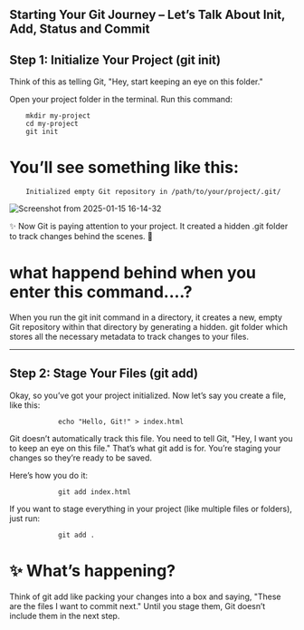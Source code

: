 ##  Starting Your Git Journey – Let’s Talk About Init, Add, Status and Commit

## Step 1: Initialize Your Project (git init)

Think of this as telling Git, "Hey, start keeping an eye on this folder."

Open your project folder in the terminal.
Run this command:

        mkdir my-project
        cd my-project
        git init

# You’ll see something like this:
       
        Initialized empty Git repository in /path/to/your/project/.git/

![Screenshot from 2025-01-15 16-14-32](https://github.com/user-attachments/assets/16831737-f78d-4f74-8d7c-af01ad5afcbe)

✨ Now Git is paying attention to your project. It created a hidden .git folder to track changes behind the scenes. 🎉

# what happend behind when you enter this command....?

When you run the git init command in a directory, it creates a new, empty Git repository within that directory by generating a hidden.
git folder which stores all the necessary metadata to track changes to your files.

***********************************************************************************************************************************************


## Step 2: Stage Your Files (git add)

Okay, so you’ve got your project initialized. Now let’s say you create a file, like this:


                echo "Hello, Git!" > index.html


Git doesn’t automatically track this file. You need to tell Git, "Hey, I want you to keep an eye on this file." That’s what git add is for. You’re staging your changes so they’re ready to be saved.

Here’s how you do it:
                
                git add index.html

If you want to stage everything in your project (like multiple files or folders), just run:

                git add .


# ✨ What’s happening?
Think of git add like packing your changes into a box and saying,
"These are the files I want to commit next." Until you stage them, Git doesn’t include them in the next step.
